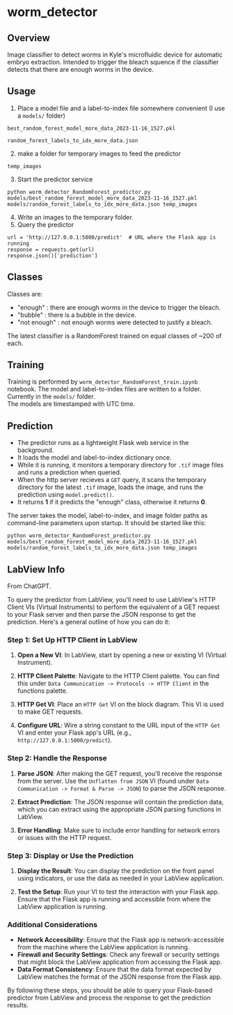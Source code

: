 # worm_detector

## Overview
Image classifier to detect worms in Kyle's microfluidic device for automatic embryo extraction.
Intended to trigger the bleach squence if the classifier detects that there are enough worms in the device.

## Usage

1. Place a model file and a label-to-index file somewhere convenient (I use a `models/`  folder)

`best_random_forest_model_more_data_2023-11-16_1527.pkl`

`random_forest_labels_to_idx_more_data.json`

2. make a folder for temporary images to feed the predictor

`temp_images`

3. Start the predictor service

~~~
python worm_detector_RandomForest_predictor.py models/best_random_forest_model_more_data_2023-11-16_1527.pkl models/random_forest_labels_to_idx_more_data.json temp_images
~~~

4. Write an images to the temporary folder.
5. Query the predictor
~~~
url = 'http://127.0.0.1:5000/predict'  # URL where the Flask app is running
response = requests.get(url)
response.json()['prediction']
~~~


## Classes

Classes are:

- "enough" : there are enough worms in  the device to trigger the bleach.
- "bubble" : there is a bubble in the device.  
- "not enough" : not enough worms were detected to justify a bleach.

The latest classifier is a RandomForest trained on equal classes of ~200 of each.

## Training

Training is performed by `worm_detector_RandomForest_train.ipynb` notebook.
The model and label-to-index files are written to a folder.  Currently in the `models/` folder.  
The models are timestamped with UTC time.

## Prediction

- The predictor runs as a lightweight Flask web service in the background.
- It loads the model and label-to-index dictionary once. 
- While it is running, it monitors a temporary directory for `.tif` image files and runs a prediction when queried.
- When the http server recieves a `GET` query, it scans the temporary directory for the latest `.tif` image, loads the image, and runs the prediction using `model.predict()`.
- It returns **1** if it predicts the "enough" class, otherwise it returns **0**.



The server takes the model, label-to-index, and image folder paths as command-line parameters upon startup. 
It  should be started like this: 

~~~
python worm_detector_RandomForest_predictor.py models/best_random_forest_model_more_data_2023-11-16_1527.pkl models/random_forest_labels_to_idx_more_data.json temp_images
~~~

## LabView Info

From ChatGPT.

To query the predictor from LabView, you'll need to use LabView's HTTP Client VIs (Virtual Instruments) to perform the equivalent of a GET request to your Flask server and then parse the JSON response to get the prediction. Here's a general outline of how you can do it:

### Step 1: Set Up HTTP Client in LabView
1. **Open a New VI**: In LabView, start by opening a new or existing VI (Virtual Instrument).

2. **HTTP Client Palette**: Navigate to the HTTP Client palette. You can find this under `Data Communication -> Protocols -> HTTP Client` in the functions palette.

3. **HTTP Get VI**: Place an `HTTP Get` VI on the block diagram. This VI is used to make GET requests.

4. **Configure URL**: Wire a string constant to the URL input of the `HTTP Get` VI and enter your Flask app's URL (e.g., `http://127.0.0.1:5000/predict`).

### Step 2: Handle the Response
1. **Parse JSON**: After making the GET request, you'll receive the response from the server. Use the `Unflatten from JSON` VI (found under `Data Communication -> Format & Parse -> JSON`) to parse the JSON response.

2. **Extract Prediction**: The JSON response will contain the prediction data, which you can extract using the appropriate JSON parsing functions in LabView.

3. **Error Handling**: Make sure to include error handling for network errors or issues with the HTTP request.

### Step 3: Display or Use the Prediction
1. **Display the Result**: You can display the prediction on the front panel using indicators, or use the data as needed in your LabView application.

2. **Test the Setup**: Run your VI to test the interaction with your Flask app. Ensure that the Flask app is running and accessible from where the LabView application is running.

### Additional Considerations
- **Network Accessibility**: Ensure that the Flask app is network-accessible from the machine where the LabView application is running.
- **Firewall and Security Settings**: Check any firewall or security settings that might block the LabView application from accessing the Flask app.
- **Data Format Consistency**: Ensure that the data format expected by LabView matches the format of the JSON response from the Flask app.

By following these steps, you should be able to query your Flask-based predictor from LabView and process the response to get the prediction results.






